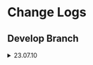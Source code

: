 # Change Logs

## Develop Branch
<details>
<summary> 23.07.10 </summary>

<!-- summary 아래 한칸 공백 두어야함 -->
- 미니 프로젝트 저장소에서 파이널 프로젝트 저장소로 이동
</details>